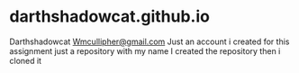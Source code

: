 # darthshadowcat.github.io
Darthshadowcat Wmcullipher@gmail.com
Just an account i created for this assignment
just a repository with my name
I created the repository then i cloned it